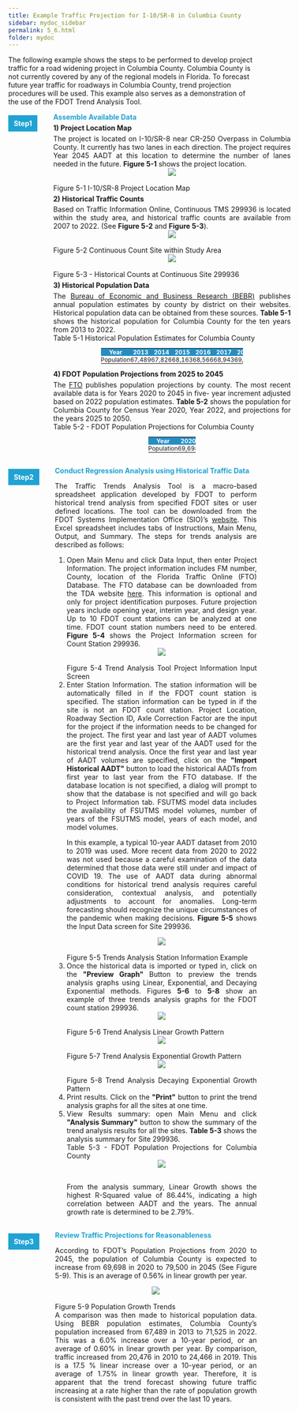 ```yaml
---
title: Example Traffic Projection for I-10/SR-8 in Columbia County
sidebar: mydoc_sidebar
permalink: 5_6.html
folder: mydoc
---
```


<style>
  div{text-align: justify;}
  .parent{
    display: inline-block;
    margin-bottom: 1rem;
    display: grid;
    grid-template-columns: 1fr 10fr;
  }
  .child1{
    text-align:center;
    display: table-caption;
    position: relative;
    margin-top: 0.3rem;
    margin-right: 2rem;
    /* margin-right: 1%; */
    float: left;
    /* width: 10%; */
    /* padding: 2rem 2rem; */
  }
  .child2{
    display: table-caption;
    position: relative;
    /* padding-left: 2rem; */
    /* width:90%; */
    float: left;
  }
  table {
  /* border-collapse: collapse; */
  /* width: 100%; */
  /* display: table-cell; */
  /* vertical-align: center;  */
  text-align: center; 
  margin-left:auto;
  margin-right:auto;
  font-size: 12px;
  padding: 0;


}


th{
  text-align:center;
  background-color: #248ec2;
  color: white;
  vertical-align: center; 
  text-align: center;
  padding:0;
  margin:0
}

td {
  text-align: center;
  vertical-align: middle;
  border-color: #96D4D4;
  vertical-align: center; 
  padding: 0;
  width: 0.1%; 
  margin:0
}

tr:nth-child(even) {
  /* background-color:  #EEF2F8; */
}
</style>

The following example shows the steps to be performed to develop project traffic for a road widening project in Columbia County. Columbia County is not currently covered by any of the regional models in Florida. To forecast future year traffic for roadways in Columbia County, trend projection procedures will be used. This example also serves as a demonstration of the use of the FDOT Trend Analysis Tool. 


<div class="parent">
    <div class="child1"><div style="background:#20a3d3; color:white; font-weight: bold; padding:0.5rem 0.7rem 0.5rem 0.7rem; text-align:center">Step1</div></div>
    <div class="child2">
    <div style="color:#20a3d3; font-weight:bold; text-align:left">Assemble Available Data </div>

<div style="font-weight:bold; margin:0.3rem 0">1&#41;  Project Location Map</div>
    The project is located on I-10/SR-8 near CR-250 Overpass in Columbia County. It currently has two lanes in each direction. The project requires Year 2045 AADT at this location to determine the number of lanes needed in the future. <b>Figure 5-1</b> shows the project location.

<center>
<img src="images/fig5_1.png" style="max-width: 80%; text-align:center; margin-bottom: 1rem">
</center>
<div class="italic-grey">Figure 5-1 I-10/SR-8 Project Location Map</div> 

<div style="font-weight:bold; margin:0.3rem 0">2&#41; Historical Traffic Counts</div>
    Based on Traffic Information Online, Continuous TMS 299936 is located within the study area, and historical traffic counts are available from 2007 to 2022. (See <b>Figure 5-2</b> and <b>Figure 5-3</b>).

<center>
<img src="images/fig5_2.png" style="max-width: 80%; text-align:center; margin-bottom: 1rem">
</center>
<div class="italic-grey">Figure 5-2 Continuous Count Site within Study Area</div> 

<center>
<img src="images/fig5_3.png" style="max-width: 80%; text-align:center; margin-bottom: 1rem">
</center>
<div class="italic-grey">Figure 5-3 - Historical Counts at Continuous Site 299936</div> 

<div style="font-weight:bold; margin:0.3rem 0">3&#41; Historical Population Data</div>
    The <a href="https://bebr.ufl.edu/" target="_blank">Bureau of Economic and Business Research (BEBR)</a> publishes annual population estimates by county by district on their websites. Historical population data can be obtained from these sources. <b>Table 5-1</b> shows the historical population for Columbia County for the ten years from 2013 to 2022.

<div class="italic-grey">Table 5-1 Historical Population Estimates for Columbia County</div>

<table style="margin-left:auto;margin-right:auto;max-width:60%">
<tr  stype="padding:0;margin:0">
<th>Year</th>
<th>2013</th>
<th>2014</th>
<th>2015</th>
<th>2016</th>
<th>2017</th>
<th>2018</th>
<th>2019</th>
<th>2020</th>
<th>2021</th>
<th>2022</th>
</tr>

<tr stype="padding:0;margin:0">
<td>Population</td>
<td>67,489</td>
<td>67,826</td>
<td>68,163</td>
<td>68,566</td>
<td>68,943</td>
<td>69,721</td>
<td>70,492</td>
<td>69,698</td>
<td>69,809</td>
<td>71,525</td>
</tr>
</table>

<div style="font-weight:bold; margin:0.3rem 0">4&#41; FDOT Population Projections from 2025 to 2045</div>
    The <a href="https://www.fdot.gov/planning/fto" target="_blank">FTO</a> publishes population projections by county. The most recent available data is for Years 2020 to 2045 in five- year increment adjusted based on 2022 population estimates. <b>Table 5-2</b> shows the population for Columbia County for Census Year 2020, Year 2022, and projections for the years 2025 to 2050.

<div class="italic-grey">Table 5-2 - FDOT Population Projections for Columbia County</div>

<table style="margin-left:auto;margin-right:auto;max-width:20%">
<tr stype="padding:0;margin:0">
<th>Year</th>
<th>2020</th>
<th>2022</th>
<th>2025</th>
<th>2030</th>
<th>2035</th>
<th>2040</th>
<th>2045</th>
<th>2050</th>
</tr>

<tr stype="padding:0;margin:0">
<td>Population</td>
<td>69,698</td>
<td>71,525</td>
<td>73,300</td>
<td>75,400</td>
<td>77,000</td>
<td>78,400</td>
<td>79,500</td>
<td>80,600</td>
</tr>
</table>


</div>
</div>


<div class="parent">
    <div class="child1"><div style="background:#20a3d3; color:white; font-weight: bold; padding:0.5rem 0.7rem 0.5rem 0.7rem; text-align:center">Step2</div></div>
    <div class="child2">
    <div style="color:#20a3d3; font-weight:bold; text-align:left">Conduct Regression Analysis using Historical Traffic Data</div>

The Traffic Trends Analysis Tool is a macro-based spreadsheet application developed by FDOT to perform historical trend analysis from specified FDOT sites or user defined locations. The tool can be downloaded from the FDOT Systems Implementation Office (SIO)’s <a href="https://www.fdot.gov/planning/systems/systems-management/systems-management-documents" target="_blank">website</a>. This Excel spreadsheet includes tabs of Instructions, Main Menu, Output, and Summary. The steps for trends analysis are described as follows:

<ol style="padding-left:1.5rem">
<li>Open Main Menu and click Data Input, then enter Project Information. The project information includes FM number, County, location of the Florida Traffic Online (FTO) Database. The FTO database can be downloaded from the TDA website <a href="https://www.fdot.gov/statistics/trafficinfo/default.shtm" target="_blank">here</a>. This information is optional and only for project identification purposes. Future projection years include opening year, interim year, and design year. Up to 10 FDOT count stations can be analyzed at one time. FDOT count station numbers need to be entered. <b>Figure 5-4</b> shows the Project Information screen for Count Station 299936.</li>


<center>
<img src="images/fig5_4.png" style="max-width: 80%; text-align:center; margin-bottom: 1rem">
</center>
<div class="italic-grey">Figure 5-4 Trend Analysis Tool Project Information Input Screen</div> 


<li>Enter Station Information. The station information will be automatically filled in if the FDOT count station is specified. The station information can be typed in if the site is not an FDOT count station. Project Location, Roadway Section ID, Axle Correction Factor are the input for the project if the information needs to be changed for the project. The first year and last year of AADT volumes are the first year and last year of the AADT used for the historical trend analysis. Once the first year and last year of AADT volumes are specified, click on the <b>"Import Historical AADT"</b> button to load the historical AADTs from first year to last year from the FTO database. If the database location is not specified, a dialog will prompt to show that the database is not specified and will go back to Project Information tab. FSUTMS model data includes the availability of FSUTMS model volumes, number of years of the FSUTMS model, years of each model, and model volumes.

In this example, a typical 10-year AADT dataset from 2010 to 2019 was used. More recent data from 2020 to 2022 was not used because a careful examination of the data determined that those data were still under and impact of COVID 19. The use of AADT data during abnormal conditions for historical trend analysis requires careful consideration, contextual analysis, and potentially adjustments to account for anomalies. Long-term forecasting should recognize the unique circumstances of the pandemic when making decisions. <b>Figure 5-5</b> shows the Input Data screen for Site 299936.
</li>


<center>
<img src="images/fig5_5.png" style="max-width: 80%; text-align:center; margin-bottom: 1rem">
</center>
<div class="italic-grey">Figure 5-5 Trends Analysis Station Information Example</div> 


<li>Once the historical data is imported or typed in, click on the <b>"Preview Graph"</b> Button to preview the trends analysis graphs using Linear, Exponential, and Decaying Exponential methods. Figures <b>5-6</b> to <b>5-8</b> show an example of three trends analysis graphs for the FDOT count station 299936.
</li>

<center>
<img src="images/fig5_6.png" style="max-width: 80%; text-align:center; margin-bottom: 1rem">
</center>
<div class="italic-grey">Figure 5-6 Trend Analysis Linear Growth Pattern</div> 

<center>
<img src="images/fig5_7.png" style="max-width: 80%; text-align:center; margin-bottom: 1rem">
</center>
<div class="italic-grey">Figure 5-7 Trend Analysis Exponential Growth Pattern</div> 

<center>
<img src="images/fig5_8.png" style="max-width: 80%; text-align:center; margin-bottom: 1rem">
</center>
<div class="italic-grey">Figure 5-8 Trend Analysis Decaying Exponential Growth Pattern</div> 


<li>Print results. Click on the <b>"Print"</b> button to print the trend analysis graphs for all the sites at one time.</li>
<li>View Results summary: open Main Menu and click <b>"Analysis Summary"</b> button to show the summary of the trend analysis results for all the sites. <b>Table 5-3</b> shows the analysis summary for Site 299936.</li>

<div class="italic-grey">Table 5-3 - FDOT Population Projections for Columbia County</div>
<center>
<img src="images/table5-3.png" style="max-width: 80%; text-align:center; margin-bottom: 1rem">
</center>

From the analysis summary, Linear Growth shows the highest R-Squared value of 86.44%, indicating a high correlation between AADT and the years.  The annual growth rate is determined to be 2.79%.

</ol>
</div>
</div>



<div class="parent">
    <div class="child1"><div style="background:#20a3d3; color:white; font-weight: bold; padding:0.5rem 0.7rem 0.5rem 0.7rem; text-align:center">Step3</div></div>
    <div class="child2">
    <div style="color:#20a3d3; font-weight:bold; text-align:left">Review Traffic Projections for Reasonableness</div>

According to FDOT’s Population Projections from 2020 to 2045, the population of Columbia County is expected to increase from 69,698 in 2020 to 79,500 in 2045 (See Figure 5-9). This is an average of 0.56% in linear growth per year. 

<center>
<img src="images/fig5_9.png" style="max-width: 80%; text-align:center; margin-bottom: 1rem">
</center>
<div class="italic-grey">Figure 5-9 Population Growth Trends</div> 
A comparison was then made to historical population data. Using BEBR population estimates, Columbia County’s population increased from 67,489 in 2013 to 71,525 in 2022. This was a 6.0% increase over a 10-year period, or an average of 0.60% in linear growth per year. By comparison, traffic increased from 20,476 in 2010 to 24,466 in 2019. This is a 17.5 % linear increase over a 10-year period, or an average of 1.75% in linear growth year. Therefore, it is apparent that the trend forecast showing future traffic increasing at a rate higher than the rate of population growth is consistent with the past trend over the last 10 years. 

</div>
</div>